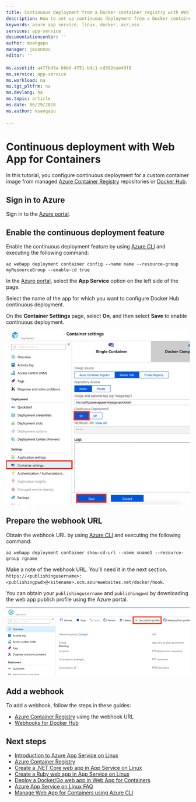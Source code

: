 ```yaml
---
title: Continuous deployment from a Docker container registry with Web App for Containers - Azure | Microsoft Docs
description: How to set up continuous deployment from a Docker container registry in Web App for Containers.
keywords: azure app service, linux, docker, acr,oss
services: app-service
documentationcenter: ''
author: msangapu
manager: jeconnoc
editor: ''

ms.assetid: a47fb43a-bbbd-4751-bdc1-cd382eae49f8
ms.service: app-service
ms.workload: na
ms.tgt_pltfrm: na
ms.devlang: na
ms.topic: article
ms.date: 06/29/2018
ms.author: msangapu

---
```

# Continuous deployment with Web App for Containers

In this tutorial, you configure continuous deployment for a custom container image from managed [Azure Container Registry](https://azure.microsoft.com/services/container-registry/) repositories or [Docker Hub](https://hub.docker.com).

## Sign in to Azure

Sign in to the [Azure portal](https://portal.azure.com).

## Enable the continuous deployment feature

Enable the continuous deployment feature by using [Azure CLI](https://docs.microsoft.com/cli/azure/install-azure-cli) and executing the following command:

```azurecli-interactive
az webapp deployment container config --name name --resource-group myResourceGroup --enable-cd true
```

In the [Azure portal](https://portal.azure.com/), select the **App Service** option on the left side of the page.

Select the name of the app for which you want to configure Docker Hub continuous deployment.

On the **Container Settings** page, select **On**, and then select **Save** to enable continuous deployment.

![Screenshot of app setting](./media/app-service-webapp-service-linux-ci-cd/step2.png)

## Prepare the webhook URL

Obtain the webhook URL by using [Azure CLI](https://docs.microsoft.com/cli/azure/install-azure-cli) and executing the following command:

```azurecli-interactive
az webapp deployment container show-cd-url --name sname1 --resource-group rgname
```

Make a note of the webhook URL. You'll need it in the next section.
`https://<publishingusername>:<publishingpwd>@<sitename>.scm.azurewebsites.net/docker/hook`.

You can obtain your `publishingusername` and `publishingpwd` by downloading the web app publish profile using the Azure portal.

![Screenshot of adding webhook 2](./media/app-service-webapp-service-linux-ci-cd/step3-3.png)

## Add a webhook

To add a webhook, follow the steps in these guides:

- [Azure Container Registry](../../container-registry/container-registry-webhook.md) using the webhook URL
- [Webhooks for Docker Hub](https://docs.docker.com/docker-hub/webhooks/)

## Next steps

* [Introduction to Azure App Service on Linux](./app-service-linux-intro.md)
* [Azure Container Registry](https://azure.microsoft.com/services/container-registry/)
* [Create a .NET Core web app in App Service on Linux](quickstart-dotnetcore.md)
* [Create a Ruby web app in App Service on Linux](quickstart-ruby.md)
* [Deploy a Docker/Go web app in Web App for Containers](quickstart-docker-go.md)
* [Azure App Service on Linux FAQ](./app-service-linux-faq.md)
* [Manage Web App for Containers using Azure CLI](./app-service-linux-cli.md)

